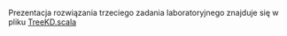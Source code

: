 Prezentacja rozwiązania trzeciego zadania laboratoryjnego znajduje się w pliku [TreeKD.scala](src/main/scala/classes/TreeKD.scala)